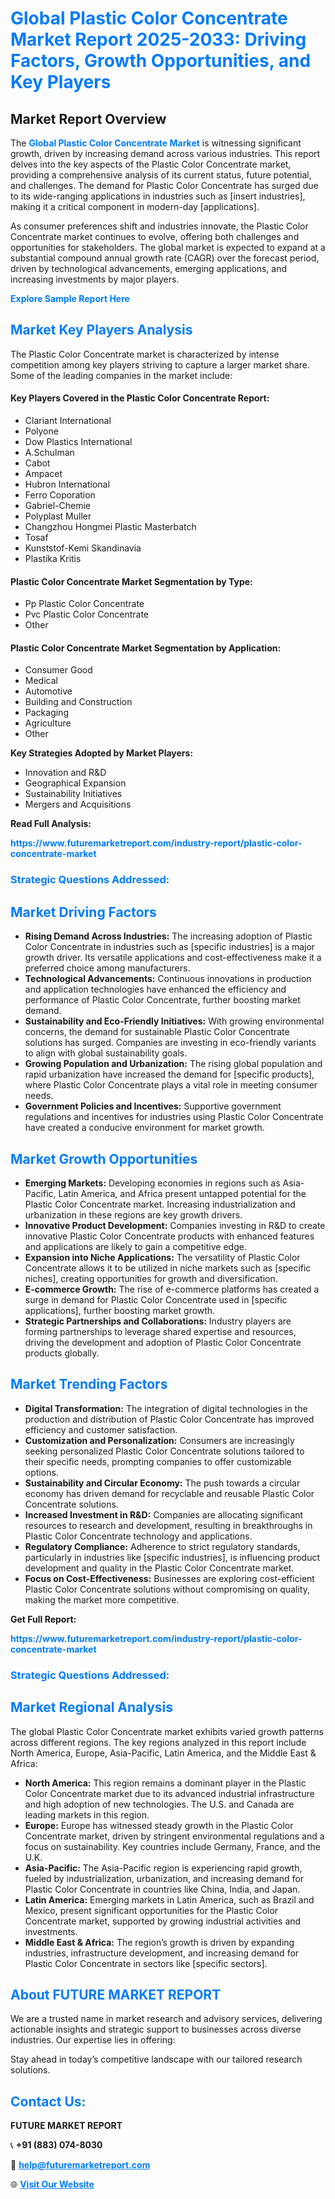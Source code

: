 <h1 style="color: #007BFF;">Global Plastic Color Concentrate Market Report 2025-2033: Driving Factors, Growth Opportunities, and Key Players</h1>

<section id="overview">
<h2>Market Report Overview</h2>
<p>The <a href="https://www.futuremarketreport.com/industry-report/plastic-color-concentrate-market" style="color: #007BFF; text-decoration: none;"><strong>Global Plastic Color Concentrate Market</strong></a> is witnessing significant growth, driven by increasing demand across various industries. This report delves into the key aspects of the Plastic Color Concentrate market, providing a comprehensive analysis of its current status, future potential, and challenges. The demand for Plastic Color Concentrate has surged due to its wide-ranging applications in industries such as [insert industries], making it a critical component in modern-day [applications].</p>
<p>As consumer preferences shift and industries innovate, the Plastic Color Concentrate market continues to evolve, offering both challenges and opportunities for stakeholders. The global market is expected to expand at a substantial compound annual growth rate (CAGR) over the forecast period, driven by technological advancements, emerging applications, and increasing investments by major players.</p>
</section>

<section id="overview">
<p><a href="https://www.futuremarketreport.com/request-sample/reportId=30012" style="color: #007BFF; text-decoration: none;"><strong>Explore Sample Report Here</strong></a></p>
</section>

<section id="key-players">
<h2 style="color: #007BFF;">Market Key Players Analysis</h2>
<p>The Plastic Color Concentrate market is characterized by intense competition among key players striving to capture a larger market share. Some of the leading companies in the market include:</p>
<h4>Key Players Covered in the Plastic Color Concentrate Report:</h4>
<ul><li>Clariant International</li><li>Polyone</li><li>Dow Plastics International</li><li>A.Schulman</li><li>Cabot</li><li>Ampacet</li><li>Hubron International</li><li>Ferro Coporation</li><li>Gabriel-Chemie</li><li>Polyplast Muller</li><li>Changzhou Hongmei Plastic Masterbatch</li><li>Tosaf</li><li>Kunststof-Kemi Skandinavia</li><li>Plastika Kritis</li></ul>
<h4>Plastic Color Concentrate Market Segmentation by Type:</h4>
<ul><li>Pp Plastic Color Concentrate</li><li>Pvc Plastic Color Concentrate</li><li>Other</li></ul>

<h4>Plastic Color Concentrate Market Segmentation by Application:</h4>
<ul><li>Consumer Good</li><li>Medical</li><li>Automotive</li><li>Building and Construction</li><li>Packaging</li><li>Agriculture</li><li>Other</li></ul>
<p><strong>Key Strategies Adopted by Market Players:</strong></p>
<ul>
<li>Innovation and R&D</li>
<li>Geographical Expansion</li>
<li>Sustainability Initiatives</li>
<li>Mergers and Acquisitions</li>
</ul>
</section>

<section>
<p><strong>Read Full Analysis: </strong></p><a href="https://www.futuremarketreport.com/industry-report/plastic-color-concentrate-market" style="color: #007BFF; text-decoration: none;"><strong>https://www.futuremarketreport.com/industry-report/plastic-color-concentrate-market</strong></a>
<h3 style="color: #007BFF;">Strategic Questions Addressed:</h3>
</section>

<section id="driving-factors">
<h2 style="color: #007BFF;">Market Driving Factors</h2>
<ul>
<li><strong>Rising Demand Across Industries:</strong> The increasing adoption of Plastic Color Concentrate in industries such as [specific industries] is a major growth driver. Its versatile applications and cost-effectiveness make it a preferred choice among manufacturers.</li>
<li><strong>Technological Advancements:</strong> Continuous innovations in production and application technologies have enhanced the efficiency and performance of Plastic Color Concentrate, further boosting market demand.</li>
<li><strong>Sustainability and Eco-Friendly Initiatives:</strong> With growing environmental concerns, the demand for sustainable Plastic Color Concentrate solutions has surged. Companies are investing in eco-friendly variants to align with global sustainability goals.</li>
<li><strong>Growing Population and Urbanization:</strong> The rising global population and rapid urbanization have increased the demand for [specific products], where Plastic Color Concentrate plays a vital role in meeting consumer needs.</li>
<li><strong>Government Policies and Incentives:</strong> Supportive government regulations and incentives for industries using Plastic Color Concentrate have created a conducive environment for market growth.</li>
</ul>
</section>

<section id="growth-opportunities">
<h2 style="color: #007BFF;">Market Growth Opportunities</h2>
<ul>
<li><strong>Emerging Markets:</strong> Developing economies in regions such as Asia-Pacific, Latin America, and Africa present untapped potential for the Plastic Color Concentrate market. Increasing industrialization and urbanization in these regions are key growth drivers.</li>
<li><strong>Innovative Product Development:</strong> Companies investing in R&D to create innovative Plastic Color Concentrate products with enhanced features and applications are likely to gain a competitive edge.</li>
<li><strong>Expansion into Niche Applications:</strong> The versatility of Plastic Color Concentrate allows it to be utilized in niche markets such as [specific niches], creating opportunities for growth and diversification.</li>
<li><strong>E-commerce Growth:</strong> The rise of e-commerce platforms has created a surge in demand for Plastic Color Concentrate used in [specific applications], further boosting market growth.</li>
<li><strong>Strategic Partnerships and Collaborations:</strong> Industry players are forming partnerships to leverage shared expertise and resources, driving the development and adoption of Plastic Color Concentrate products globally.</li>
</ul>
</section>

<section id="trending-factors">
<h2 style="color: #007BFF;">Market Trending Factors</h2>
<ul>
<li><strong>Digital Transformation:</strong> The integration of digital technologies in the production and distribution of Plastic Color Concentrate has improved efficiency and customer satisfaction.</li>
<li><strong>Customization and Personalization:</strong> Consumers are increasingly seeking personalized Plastic Color Concentrate solutions tailored to their specific needs, prompting companies to offer customizable options.</li>
<li><strong>Sustainability and Circular Economy:</strong> The push towards a circular economy has driven demand for recyclable and reusable Plastic Color Concentrate solutions.</li>
<li><strong>Increased Investment in R&D:</strong> Companies are allocating significant resources to research and development, resulting in breakthroughs in Plastic Color Concentrate technology and applications.</li>
<li><strong>Regulatory Compliance:</strong> Adherence to strict regulatory standards, particularly in industries like [specific industries], is influencing product development and quality in the Plastic Color Concentrate market.</li>
<li><strong>Focus on Cost-Effectiveness:</strong> Businesses are exploring cost-efficient Plastic Color Concentrate solutions without compromising on quality, making the market more competitive.</li>
</ul>
</section>

<section>
<p><strong>Get Full Report: </strong></p><a href="https://www.futuremarketreport.com/industry-report/plastic-color-concentrate-market" style="color: #007BFF; text-decoration: none;"><strong>https://www.futuremarketreport.com/industry-report/plastic-color-concentrate-market</strong></a>
<h3 style="color: #007BFF;">Strategic Questions Addressed:</h3>
</section>


<section id="regional-analysis">
<h2 style="color: #007BFF;">Market Regional Analysis</h2>
<p>The global Plastic Color Concentrate market exhibits varied growth patterns across different regions. The key regions analyzed in this report include North America, Europe, Asia-Pacific, Latin America, and the Middle East & Africa:</p>
<ul>
<li><strong>North America:</strong> This region remains a dominant player in the Plastic Color Concentrate market due to its advanced industrial infrastructure and high adoption of new technologies. The U.S. and Canada are leading markets in this region.</li>
<li><strong>Europe:</strong> Europe has witnessed steady growth in the Plastic Color Concentrate market, driven by stringent environmental regulations and a focus on sustainability. Key countries include Germany, France, and the U.K.</li>
<li><strong>Asia-Pacific:</strong> The Asia-Pacific region is experiencing rapid growth, fueled by industrialization, urbanization, and increasing demand for Plastic Color Concentrate in countries like China, India, and Japan.</li>
<li><strong>Latin America:</strong> Emerging markets in Latin America, such as Brazil and Mexico, present significant opportunities for the Plastic Color Concentrate market, supported by growing industrial activities and investments.</li>
<li><strong>Middle East & Africa:</strong> The region’s growth is driven by expanding industries, infrastructure development, and increasing demand for Plastic Color Concentrate in sectors like [specific sectors].</li>
</ul>
</section>

<footer>
<h2 style="color: #007BFF;">About FUTURE MARKET REPORT</h2>
<p>We are a trusted name in market research and advisory services, delivering actionable insights and strategic support to businesses across diverse industries. Our expertise lies in offering:</p>

<p>Stay ahead in today’s competitive landscape with our tailored research solutions.</p>

<h2 style="color: #007BFF;">Contact Us:</h2>
<p><strong>FUTURE MARKET REPORT</strong></p>
<p>📞 <strong>+91 (883) 074-8030</strong></p>
<p>📧 <strong><a href="mailto:help@futuremarketreport.com" style="color: #007BFF;">help@futuremarketreport.com</a></strong></p>
<p>🌐 <strong><a href="https://www.futuremarketreport.com/" style="color: #007BFF;">Visit Our Website</a></strong></p>
</footer>